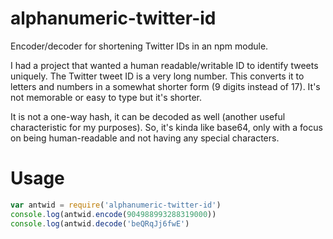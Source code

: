 # alphanumeric-twitter-id
Encoder/decoder for shortening Twitter IDs in an npm module.

I had a project that wanted a human readable/writable ID to identify tweets uniquely. The Twitter tweet ID is a very long number. This converts it to letters and numbers in a somewhat shorter form (9 digits instead of 17). It's not memorable or easy to type but it's shorter.

It is not a one-way hash, it can be decoded as well (another useful characteristic for my purposes). So, it's kinda like base64, only with a focus on being human-readable and not having any special characters.

# Usage

```js
var antwid = require('alphanumeric-twitter-id')
console.log(antwid.encode(904988993288319000))
console.log(antwid.decode('beQRqJj6fwE')
```  
